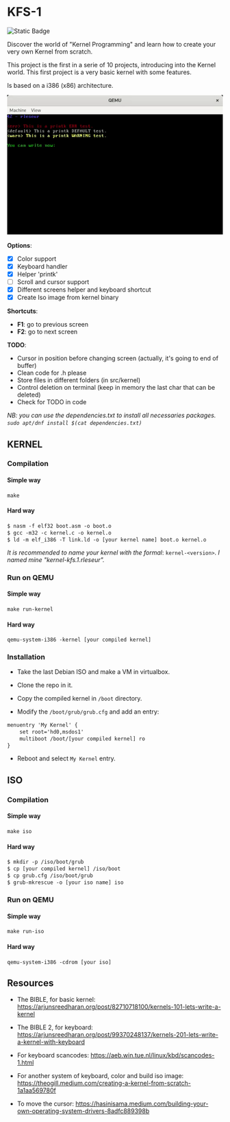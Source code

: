 # KFS-1

<img alt="Static Badge" width="250" src="https://img.shields.io/badge/%2F!%5C-In%20Progress-%23cf0c0c">

<br/>

Discover the world of "Kernel Programming" and learn how to create your very own Kernel from scratch.

This project is the first in a serie of 10 projects, introducing into the Kernel world. This first project is a very basic kernel with some features.

Is based on a i386 (x86) architecture.

![](images/preview_kfs-1_rleseur.gif)

**Options**:
- [x] Color support
- [x] Keyboard handler
- [x] Helper 'printk'
- [ ] Scroll and cursor support
- [x] Different screens helper and keyboard shortcut
- [x] Create Iso image from kernel binary

**Shortcuts**:
- **F1**: go to previous screen
- **F2**: go to next screen

**TODO**:
- Cursor in position before changing screen (actually, it's going to end of buffer)
- Clean code for .h please
- Store files in different folders (in src/kernel)
- Control deletion on terminal (keep in memory the last char that can be deleted)
- Check for TODO in code

*NB: you can use the dependencies.txt to install all necessaries packages. ``sudo apt/dnf install $(cat dependencies.txt)``*

## KERNEL

### Compilation

#### Simple way

```
make
```

#### Hard way

```
$ nasm -f elf32 boot.asm -o boot.o
$ gcc -m32 -c kernel.c -o kernel.o
$ ld -m elf_i386 -T link.ld -o [your kernel name] boot.o kernel.o
```

<i>It is recommended to name your kernel with the formal</i>: ``kernel-<version>``. <i>I named mine "kernel-kfs.1.rleseur".</i>

### Run on QEMU

#### Simple way

```
make run-kernel
```

#### Hard way

```
qemu-system-i386 -kernel [your compiled kernel]
```

### Installation

- Take the last Debian ISO and make a VM in virtualbox.

- Clone the repo in it.

- Copy the compiled kernel in ``/boot`` directory.

- Modify the ``/boot/grub/grub.cfg`` and add an entry:

```
menuentry 'My Kernel' {
	set root='hd0,msdos1'
	multiboot /boot/[your compiled kernel] ro
}
```

- Reboot and select ``My Kernel`` entry.

## ISO

### Compilation

#### Simple way

```
make iso
```

#### Hard way

```
$ mkdir -p /iso/boot/grub
$ cp [your compiled kernel] /iso/boot
$ cp grub.cfg /iso/boot/grub
$ grub-mkrescue -o [your iso name] iso
```

### Run on QEMU

#### Simple way

```
make run-iso
```

#### Hard way

```
qemu-system-i386 -cdrom [your iso]
```

## Resources

- The BIBLE, for basic kernel: https://arjunsreedharan.org/post/82710718100/kernels-101-lets-write-a-kernel

- The BIBLE 2, for keyboard: https://arjunsreedharan.org/post/99370248137/kernels-201-lets-write-a-kernel-with-keyboard

- For keyboard scancodes: https://aeb.win.tue.nl/linux/kbd/scancodes-1.html

- For another system of keyboard, color and build iso image: https://theogill.medium.com/creating-a-kernel-from-scratch-1a1aa569780f

- To move the cursor: https://hasinisama.medium.com/building-your-own-operating-system-drivers-8adfc889398b
